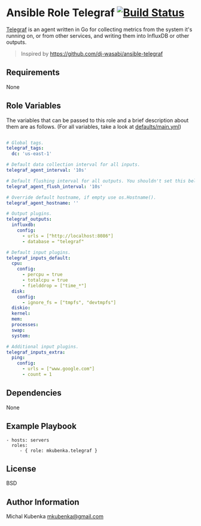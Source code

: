 # Ansible Role Telegraf [![Build Status](https://travis-ci.org/mkubenka/ansible-role-telegraf.svg?branch=master)](https://travis-ci.org/mkubenka/ansible-role-telegraf)

[Telegraf](https://www.influxdata.com/time-series-platform/telegraf/) is an agent written in Go for collecting metrics from the system it's running on, or from other services, and writing them into InfluxDB or other outputs.

> Inspired by https://github.com/dj-wasabi/ansible-telegraf

## Requirements

None

## Role Variables

The variables that can be passed to this role and a brief description about
them are as follows. (For all variables, take a look at [defaults/main.yml](defaults/main.yml))

```yaml

# Global tags.
telegraf_tags: 
  dc: 'us-east-1'

# Default data collection interval for all inputs.
telegraf_agent_interval: '10s'

# Default flushing interval for all outputs. You shouldn't set this below interval.
telegraf_agent_flush_interval: '10s'

# Override default hostname, if empty use os.Hostname().
telegraf_agent_hostname: ''

# Output plugins.
telegraf_outputs:
  influxdb:
    config:
      - urls = ["http://localhost:8086"]
      - database = "telegraf"

# Default input plugins.
telegraf_inputs_default:
  cpu:
    config:
      - percpu = true
      - totalcpu = true
      - fielddrop = ["time_*"]
  disk:
    config:
      - ignore_fs = ["tmpfs", "devtmpfs"]
  diskio:
  kernel:
  mem:
  processes:
  swap:
  system:

# Additional input plugins.
telegraf_inputs_extra: 
  ping:
    config:
      - urls = ["www.google.com"]
      - count = 1

```

## Dependencies

None

## Example Playbook

    - hosts: servers
      roles:
         - { role: mkubenka.telegraf }

## License

BSD

## Author Information

Michal Kubenka <mkubenka@gmail.com>
